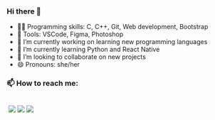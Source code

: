 ### Hi there 👋

- 👩‍💻 Programming skills: C, C++, Git, Web development, Bootstrap
- 💼 Tools: VSCode, Figma, Photoshop
- 🔭 I’m currently working on learning new programming languages
- 🌱 I’m currently learning Python and React Native
- 👯 I’m looking to collaborate on new projects
- 😄 Pronouns: she/her

### 📫 How to reach me: 
<br>
&nbsp;<a href = "mailto: fernandasenedev@gmail.com"><img src="https://img.shields.io/badge/-Gmail-%23EA4335?style=for-the-badge&logo=gmail&logoColor=white"></a>
<a href="www.linkedin.com/in/fernanda-sene-62a361202/" target="_blank"><img src="https://img.shields.io/badge/-LinkedIn-%230077B5?style=for-the-badge&logo=linkedin&logoColor=white"></a>
<a href="https://www.instagram.com/_fernandasene/" target="_blank"><img src="https://img.shields.io/badge/-Instagram-%23E4405F?style=for-the-badge&logo=instagram&logoColor=white"></a>
